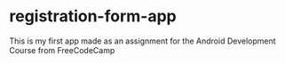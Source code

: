 # registration-form-app
This is my first app made as an assignment for the Android Development Course from FreeCodeCamp
